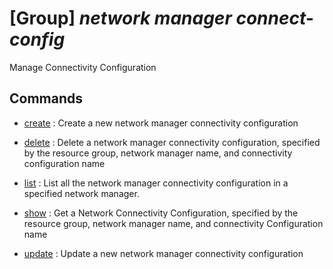 # [Group] _network manager connect-config_

Manage Connectivity Configuration

## Commands

- [create](/Commands/network/manager/connect-config/_create.md)
: Create a new network manager connectivity configuration

- [delete](/Commands/network/manager/connect-config/_delete.md)
: Delete a network manager connectivity configuration, specified by the resource group, network manager name, and connectivity configuration name

- [list](/Commands/network/manager/connect-config/_list.md)
: List all the network manager connectivity configuration in a specified network manager.

- [show](/Commands/network/manager/connect-config/_show.md)
: Get a Network Connectivity Configuration, specified by the resource group, network manager name, and connectivity Configuration name

- [update](/Commands/network/manager/connect-config/_update.md)
: Update a new network manager connectivity configuration
